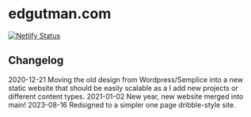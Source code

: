 # edgutman.com

[![Netlify Status](https://api.netlify.com/api/v1/badges/149e0391-5c35-4ef9-9b1f-c8c79f94b240/deploy-status)](https://app.netlify.com/sites/edgutman/deploys)

## Changelog
2020-12-21  Moving the old design from Wordpress/Semplice into a new static website that should be easily scalable as a I add new projects or different content types.
2021-01-02  New year, new website merged into main!
2023-08-16  Redsigned to a simpler one page dribble-style site.

